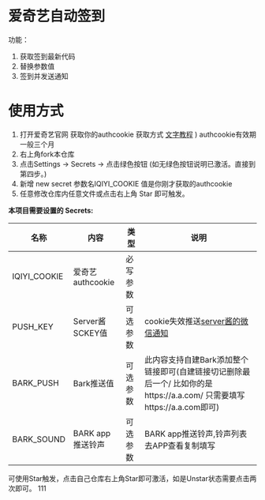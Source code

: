 

# 爱奇艺自动签到
功能：
1. 获取签到最新代码
2. 替换参数值
3. 签到并发送通知
# 使用方式
1. 打开爱奇艺官网 获取你的authcookie  获取方式 [文字教程](https://www.jianshu.com/p/b3759d78392b) ) authcookie有效期一般三个月
2. 右上角fork本仓库
3. 点击Settings -> Secrets -> 点击绿色按钮 (如无绿色按钮说明已激活。直接到第四步。)
4. 新增 new secret  参数名IQIYI_COOKIE 值是你刚才获取的authcookie
5. 任意修改仓库内任意文件或点击右上角 Star 即可触发。

**本项目需要设置的 Secrets:**

| 名称     | 内容           |   类型     |  说明|
| -------- | ------------- |  ------ | ----- |
| IQIYI_COOKIE  | 爱奇艺authcookie   | 必写参数 |
| PUSH_KEY | Server酱SCKEY值 | 可选参数 | cookie失效推送[server酱的微信通知](http://sc.ftqq.com/3.version) |
| BARK_PUSH | Bark推送值 | 可选参数 | 此内容支持自建Bark添加整个链接即可(自建链接切记删除最后一个/  比如你的是https://a.a.com/ 只需要填写https://a.a.com即可)|
|BARK_SOUND | BARK app推送铃声|可选参数|BARK app推送铃声,铃声列表去APP查看复制填写|

可使用Star触发，点击自己仓库右上角Star即可激活，如是Unstar状态需要点击两次即可。
111
 
